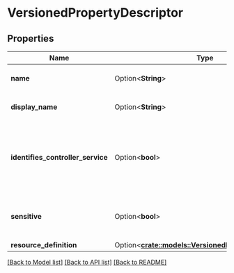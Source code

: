 # VersionedPropertyDescriptor

## Properties

Name | Type | Description | Notes
------------ | ------------- | ------------- | -------------
**name** | Option<**String**> | The name of the property | [optional]
**display_name** | Option<**String**> | The display name of the property | [optional]
**identifies_controller_service** | Option<**bool**> | Whether or not the property provides the identifier of a Controller Service | [optional]
**sensitive** | Option<**bool**> | Whether or not the property is considered sensitive | [optional]
**resource_definition** | Option<[**crate::models::VersionedResourceDefinition**](VersionedResourceDefinition.md)> |  | [optional]

[[Back to Model list]](../README.md#documentation-for-models) [[Back to API list]](../README.md#documentation-for-api-endpoints) [[Back to README]](../README.md)


